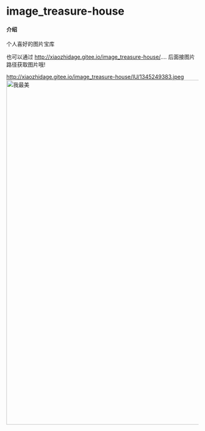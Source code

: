 # image_treasure-house

#### 介绍
个人喜好的图片宝库


也可以通过 http://xiaozhidage.gitee.io/image_treasure-house/.... 后面接图片路径获取图片哦!


http://xiaozhidage.gitee.io/image_treasure-house/IU/1345249383.jpeg
<img src='http://xiaozhidage.gitee.io/image_treasure-house/IU/1345249383.jpeg' width='680' height='902' alt='我最美' />